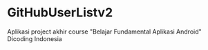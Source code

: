 # GitHubUserListv2

 Aplikasi project akhir course "Belajar Fundamental Aplikasi Android" Dicoding Indonesia
